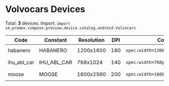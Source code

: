 # Volvocars Devices

Total: **3** devices. Import: `import se.premex.compose.preview.device.catalog.android.Volvocars`

| Code | Constant | Resolution | DPI | Compose Spec | Preview Usage |
|------|----------|------------|-----|-------------|---------------|
| habanero | HABANERO | 1200x1600 | 180 | `spec:width=1200px,height=1600px,dpi=180` | `@Preview(device = Volvocars.HABANERO)` |
| ihu_abl_car | IHU_ABL_CAR | 768x1024 | 140 | `spec:width=768px,height=1024px,dpi=140` | `@Preview(device = Volvocars.IHU_ABL_CAR)` |
| moose | MOOSE | 1600x2560 | 200 | `spec:width=1600px,height=2560px,dpi=200` | `@Preview(device = Volvocars.MOOSE)` |

<!-- Generated automatically. Do not edit manually. -->
